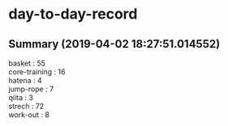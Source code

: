 # day-to-day-record  
## Summary  (2019-04-02 18:27:51.014552)  
basket : 55  
core-training : 16  
hatena : 4  
jump-rope : 7  
qiita : 3  
strech : 72  
work-out : 8  
